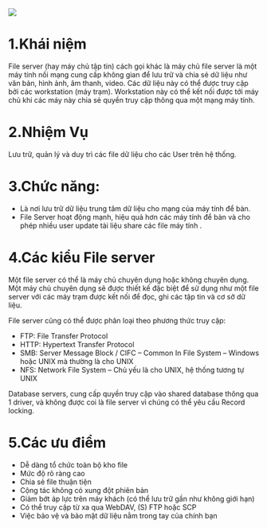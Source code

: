 <img src="https://serverfpt.vn/wp-content/uploads/2020/11/File-server-l%C3%A0-g%C3%AC-650x375.png">

# 1.Khái niệm
 File server (hay máy chủ tập tin) cách gọi khác là máy chủ file server là một máy tính nối mạng cung cấp không gian để lưu trữ và chia sẻ dữ liệu như văn bản, hình ảnh, âm thanh, video. Các dữ liệu này có thể được truy cập bởi các workstation (máy trạm). Workstation này có thể kết nối được tới máy chủ khi các máy này chia sẻ quyền truy cập thông qua một mạng máy tính.
 # 2.Nhiệm Vụ
 Lưu trữ, quản lý và duy trì các file dữ liệu cho các User trên hệ thống.
 # 3.Chức năng:
 - Là nơi lưu trữ dữ liệu trung tâm dữ liệu cho mạng của máy tính để bàn.
 - File Server hoạt động mạnh, hiệu quả hơn các máy tính để bàn và cho phép nhiều user update tài liệu share các file máy tính .
 # 4.Các kiểu File server
Một file server có thể là máy chủ chuyên dụng hoặc không chuyên dụng. Một máy chủ chuyên dụng sẽ được thiết kế đặc biệt để sử dụng như một file server với các máy trạm được kết nối để đọc, ghi các tập tin và cơ sở dữ liệu.

File server cũng có thể được phân loại theo phương thức truy cập:

- FTP: File Transfer Protocol
- HTTP: Hypertext Transfer Protocol
- SMB: Server Message Block / CIFC – Common In File System – Windows hoặc UNIX mà thường là cho UNIX
- NFS: Network File System – Chủ yếu là cho UNIX, hệ thống tương tự UNIX

Database servers, cung cấp quyền truy cập vào shared database thông qua 1 driver, và không được coi là file server vì chúng có thể yêu cầu Record locking.

# 5.Các ưu điểm
- Dễ dàng tổ chức toàn bộ kho file
- Mức độ rõ ràng cao
- Chia sẻ file thuận tiện
- Cộng tác không có xung đột phiên bản
- Giảm bớt áp lực trên máy khách (có thể lưu trữ gần như không giới hạn)
- Có thể truy cập từ xa qua WebDAV, (S) FTP hoặc SCP
- Việc bảo vệ và bảo mật dữ liệu nằm trong tay của chính bạn
